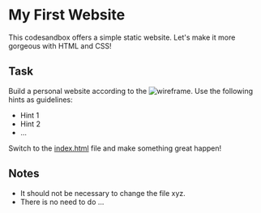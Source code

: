 # My First Website

This codesandbox offers a simple static website. Let's make it more gorgeous with HTML and CSS!

## Task

Build a personal website according to the ![wireframe](). Use the following hints as guidelines:

- Hint 1
- Hint 2
- ...

Switch to the [index.html](./index.html) file and make something great happen!

## Notes

- It should not be necessary to change the file xyz.
- There is no need to do ...
